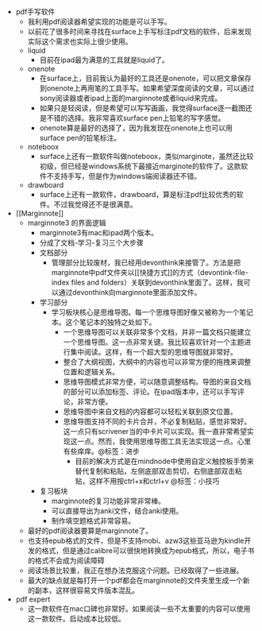 - pdf手写软件
    - 我利用pdf阅读器希望实现的功能是可以手写。
    - 以前花了很多时间来寻找在surface上手写标注pdf文档的软件，后来发现实际这个需求也实际上很少使用。
    - liquid
        - 目前在ipad最为满意的工具就是liquid了。
    - onenote
        - 在surface上，目前我认为最好的工具还是onenote，可以把文章保存到onenote上再用笔的工具手写。如果希望深度阅读的文章，可以通过sony阅读器或者ipad上面的marginnote或者liquid来完成。
        - 如果只是轻阅读，但是希望可以写写画画，我觉得surface逐一截图还是不错的选择。我非常喜欢surface pen上铅笔的写字感觉。
        - onenote算是最好的选择了，因为我发现在onenote上也可以用surface pen的铅笔标注。
    - noteboox
        - surface上还有一款软件叫做noteboox，类似marginote，虽然还比较初级，但已经是windows系统下最接近marginote的软件了。这款软件不支持手写，但是作为windows端阅读器还不错。
    - drawboard
        - surface上还有一款软件，drawboard，算是标注pdf比较优秀的软件。不过我觉得还不是很满意。
- [[Marginnote]]
    - marginnote3 的界面逻辑
        - marginnote3有mac和ipad两个版本。
        - 分成了文档-学习-复习三个大步骤
        - 文档部分
            - 管理部分比较废材，我已经用devonthink来接管了。方法是把marginnote中pdf文件夹以[[快捷方式]]的方式（devontink-file-index files and folders）关联到devonthink里面了。这样，我可以通过devonthink向marginnote里面添加文件。
        - 学习部分
            - 学习板块核心是思维导图。每一个思维导图好像又被称为一个笔记本。这个笔记本的独特之处如下。
                - 一个思维导图可以关联非常多个文档，并非一篇文档只能建立一个思维导图。这一点非常关键。我比较喜欢针对一个主题进行集中阅读。这样，有一个超大型的思维导图就非常好。
                - 整合了大纲视图，大纲中的内容也可以非常方便的拖拽来调整位置和逻辑关系。
                - 思维导图模式非常方便，可以随意调整结构。导图的来自文档的部分可以添加标签、评论。在ipad版本中，还可以手写评论，非常方便。
                - 思维导图中来自文档的内容都可以轻松关联到原文位置。
                - 思维导图支持不同的卡片合并，不必复制粘贴，感觉非常好。这一点只有scrivener当的中卡片可以实现。我一直非常希望实现这一点。然而，我使用思维导图工具无法实现这一点。心里有些痒痒。@标签：进步
                    - 目前的解决方式是在mindnode中使用自定义触控板手势来替代复制和粘贴，左侧底部双击剪切，右侧底部双击粘贴，这样不用按ctrl+x和ctrl+v @标签：小技巧
        - 复习板块
            - marginnote的复习功能非常非常棒。
            - 可以直接导出为anki文件，结合anki使用。
            - 制作填空题格式非常容易。
    - 最好的pdf阅读器要算是marginnote了。
    - 也支持epub格式的文件，但是不支持mobi、azw3这些亚马逊为kindle开发的格式，但是通过calibre可以很快地转换成为epub格式，所以，电子书的格式不会成为阅读障碍
    - 阅读场景比较重，我正在想办法克服这个问题。已经取得了一些进展。
    - 最大的缺点就是每打开一个pdf都会在marginnote的文件夹里生成一个新的副本，这样很容易文件版本混乱。
- pdf expert
    - 这一款软件在mac口碑也非常好。如果阅读一些不太重要的内容可以使用这一款软件。启动成本比较低。
